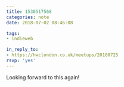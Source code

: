 ```yaml
---
title: 1530517568
categories: note
date: 2018-07-02 08:46:08

tags:
- indieweb

in_reply_to:
- https://hwclondon.co.uk/meetups/20180725
rsvp: 'yes'
---
```


Looking forward to this again!
